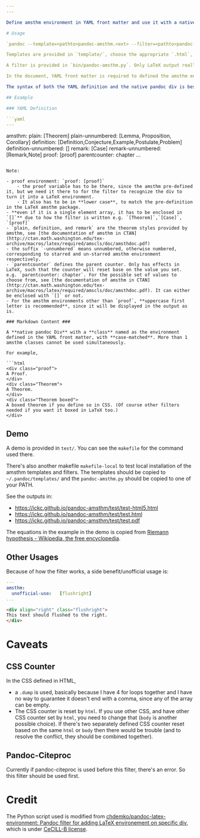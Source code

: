 ```yaml
---
---

Define amsthm environment in YAML front matter and use it with a native pandoc div in the main document. Using the templates and filter provided, HTML and LaTeX output using amsthm can be realized. See the repository in [ickc/pandoc-amsthm: provide amsthm environments in pandoc with output in LaTeX and HTML](https://github.com/ickc/pandoc-amsthm).

# Usage

`pandoc --template=<pathto>pandoc-amsthm.<ext> --filter=<pathto>pandoc-amsthm.py ...`

Templates are provided in `template/`, choose the appropriate `.html`, `.html5`, `.latex` for HTML, HTML5, and LaTeX output.

A filter is provided in `bin/pandoc-amsthm.py`. Only LaTeX output really required the filter. It will check for the output format so it is safe to include the filters for any output format.

In the document, YAML front matter is required to defined the amsthm environment. And whenever an amsthm environment is used in the main document, a native pandoc div is used.

The syntax of both the YAML definition and the native pandoc div is best shown by the following example:

## Example

### YAML Definition

```yaml
---
```

amsthm:
  plain:	[Theorem]
  plain-unnumbered:	[Lemma, Proposition, Corollary]
  definition:	[Definition,Conjecture,Example,Postulate,Problem]
  definition-unnumbered:	[]
  remark:	[Case]
  remark-unnumbered:	[Remark,Note]
  proof:	[proof]
  parentcounter:	chapter
...
```

Note:

- proof environment: `proof: [proof]`
	- the proof variable has to be there, since the amsthm pre-defined it, but we need it there to for the filter to recognize the div to turn it into a LaTeX environment.
	- It also has to be in **lower case**, to match the pre-definition in the LaTeX amsthm package.
- **even if it is a single element array, it has to be enclosed in `[]`** due to how the filter is written e.g. `[Theorem]`,`[Case]`, `[proof]`
- `plain, definition, and remark` are the theorem styles provided by amsthm, see [the documentation of amsthm in CTAN](http://ctan.math.washington.edu/tex-archive/macros/latex/required/amscls/doc/amsthdoc.pdf)
- the suffix `-unnumbered` means unnumbered, otherwise numbered, corresponding to starred and un-starred amsthm environment respectively.
- `parentcounter` defines the parent counter. Only has effects in LaTeX, such that the counter will reset base on the value you set. e.g. `parentcounter: chapter`. For the possible set of values to choose from, see [the documentation of amsthm in CTAN](http://ctan.math.washington.edu/tex-archive/macros/latex/required/amscls/doc/amsthdoc.pdf). It can either be enclosed with `[]` or not.
- For the amsthm environments other than `proof`, **uppercase first letter is recommended**, since it will be displayed in the output as is.

### Markdown Content ###

A **native pandoc Div** with a **class** named as the environment defined in the YAML front matter, with **case-matched**. More than 1 amsthm classes cannot be used simultaneously.

For example,

```html
<div class="proof">
A Proof.
</div>
<div class="Theorem">
A Theorem.
</div>
<div class="Theorem boxed">
A boxed theorem if you define so in CSS. (Of course other filters needed if you want it boxed in LaTeX too.)
</div>
```

## Demo

A demo is provided in `test/`. You can see the `makefile` for the command used there.

There's also another makefile `makefile-local` to test local installation of the amsthm templates and filters. The templates should be copied to `~/.pandoc/templates/` and the `pandoc-amsthm.py` should be copied to one of your PATH.

See the outputs in:

- <https://ickc.github.io/pandoc-amsthm/test/test-html5.html>
- <https://ickc.github.io/pandoc-amsthm/test/test.html>
- <https://ickc.github.io/pandoc-amsthm/test/test.pdf>

The equations in the example in the demo is copied from [Riemann hypothesis - Wikipedia, the free encyclopedia](https://en.wikipedia.org/wiki/Riemann_hypothesis).

## Other Usages

Because of how the filter works, a side benefit/unofficial usage is:

```yaml
---
amsthm:
  unofficial-use:	[flushright]
...
```

```html
<div align="right" class="flushright">
This text should flushed to the right.
</div>
```

# Caveats #

## CSS Counter ##

In the CSS defined in HTML,

- a `.dump` is used, basically because I have 4 for loops together and I have no way to guarantee it doesn't end with a comma, since any of the array can be empty.
- The CSS counter is reset by `html`. If you use other CSS, and have other CSS counter set by `html`, you need to change that (`body` is another possible choice). If there's two separately defined CSS counter reset based on the same `html` or `body` then there would be trouble (and to resolve the conflict, they should be combined together).

## Pandoc-Citeproc ##

Currently if pandoc-citeproc is used before this filter, there's an error. So this filter should be used first.

# Credit

The Python script used is modified from [chdemko/pandoc-latex-environment: Pandoc filter for adding LaTeX environement on specific div](https://github.com/chdemko/pandoc-latex-environment), which is under [CeCILL-B license](http://www.cecill.info/licences/Licence_CeCILL-B_V1-en.html).
